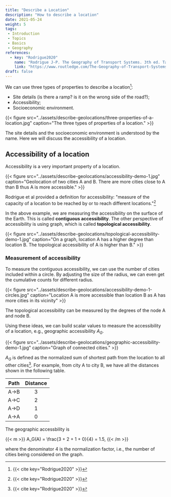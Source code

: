 ```yaml
---
title: "Describe a Location"
description: "How to describe a location"
date: 2021-05-24
weight: 5
tags:
 - Introduction
 - Topics
 - Basics
 - Geography
references:
  - key: "Rodrigue2020"
    name: "Rodrigue J-P. The Geography of Transport Systems. 3th ed. Taylor & Francis Group; 2020."
    link: "https://www.routledge.com/The-Geography-of-Transport-Systems/Rodrigue/p/book/9780367364632"
draft: false
---
```


We can use three types of properties to describe a location[^Rodrigue2020]:
- Site details (is there a ramp? is it on the wrong side of the road?);
- Accessibility;
- Socioeconomic environment.

{{< figure src="../assets/describe-geolocations/three-properties-of-a-location.jpg" caption="The three types of properties of a location." >}}

The site details and the socioeconomic environment is understood by the name. Here we will discuss the accessibility of a location.


## Accessibility of a location

Accessibility is a very important property of a location.

{{< figure src="../assets/describe-geolocations/accessibility-demo-1.jpg" caption="Geolocation of two cities A and B. There are more cities close to A than B thus A is more accessible." >}}


Rodrigue et al provided a definition for accessibility: "measure of the capacity of a location to be reached by or to reach different locations."[^Rodrigue2020]

In the above example, we are measuring the accessibility on the surface of the Earth. This is called **contiguous accessibility**. The other perspective of accessibility is using graph, which is called **topological accessibility**.

{{< figure src="../assets/describe-geolocations/topological-accessibility-demo-1.jpg" caption="On a graph, location A has a higher degree than location B. The topological accessibility of A is higher than B." >}}



### Measurement of accessibility

To measure the contiguous accessibility, we can use the number of cities included within a circle. By adjusting the size of the radius, we can even get the cumulative counts for different radius.

{{< figure src="../assets/describe-geolocations/accessibility-demo-1-circles.jpg" caption="Location A is more accessible than location B as A has more cities in its vicinity" >}}

The topological accessibility can be measured by the degrees of the node A and node B.

Using these ideas, we can build scalar values to measure the accessibility of a location, e.g., geographic accessibility $A_G$.

{{< figure src="../assets/describe-geolocations/geographic-accessibility-demo-1.jpg" caption="Graph of connected cities." >}}

$A_G$ is defined as the normalized sum of shortest path from the location to all other cities[^Rodrigue2020]. For example, from city A to city B, we have all the distances shown in the following table.

|  Path |  Distance  |
|:---:|:---:|
|  A->B |  3 |
|  A->C |  2 |
|  A->D |  1 |
|  A->A |  0 |

The geographic accessbility is

{{< m >}}
A_G(A) = \frac{3 + 2 + 1 + 0}{4} = 1.5,
{{< /m >}}

where the denominator $4$ is the normalization factor, i.e., the number of cities being considered on the graph.






[^Rodrigue2020]: {{< cite key="Rodrigue2020" >}}